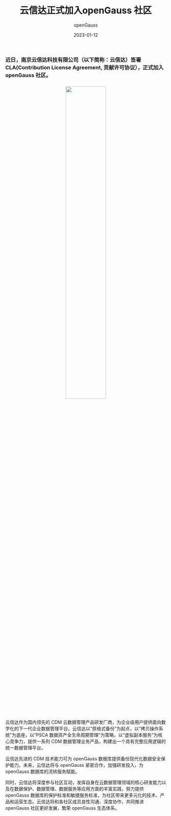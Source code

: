 ﻿---
title: '云信达正式加入openGauss 社区'
date: '2023-01-12'
tags: ['theme']
banner: '/category/news/2023-01-12/banner.jpg'
author: 'openGauss'
category: 'news'
summary: '云信达正式加入openGauss 社区'
---

### 近日，南京云信达科技有限公司（以下简称：云信达）签署 CLA(Contribution License Agreement, 贡献许可协议），正式加入 openGauss 社区。

<div style="text-align:center;margin:24px 0;"><img src="/zh/news/2023-01-12/banner.jpg" style="width: 50%"></div>

云信达作为国内领先的 CDM 云数据管理产品研发厂商，为企业级用户提供面向数字化的下一代企业数据管理平台。云信达以“原格式备份”为起点，以“拷贝操作系统”为底座，以“PSCA 数据资产全生命周期管理”为策略，以“虚拟副本服务”为核心竞争力，提供一系列 CDM 数据管理业务产品，构建出一个具有完整应用逻辑的统一数据管理平台。

云信达先进的 CDM 技术能力可为 openGauss 数据库提供备份现代化数据安全保护能力。未来，云信达将与 openGauss 紧密合作，加强研发投入，为 openGauss 数据库的流转服务赋能。

同时，云信达将深度参与社区互动，发挥自身在云数据管理领域的核心研发能力以及在数据保护、数据管理、数据服务等应用方面的丰富实践，努力提供 openGauss 数据库的保护标准和敏捷服务标准，为社区带来更多元化的技术、产品和运营生态。云信达将和各社区成员良性沟通、深度协作，共同推进 openGauss 社区更好发展，繁荣 openGauss 生态体系。
